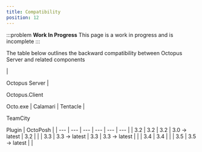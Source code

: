 ```yaml
---
title: Compatibility
position: 12
---
```



:::problem
**Work In Progress**
This page is a work in progress and is incomplete
:::





The table below outlines the backward compatibility between Octopus Server and related components

| 

Octopus Server
 | 

Octopus.Client


Octo.exe
 | Calamari | Tentacle | 

TeamCity


Plugin
 | OctoPosh |
| --- | --- | --- | --- | --- | --- |
| 3.2 | 3.2 | 3.2 | 3.0 -> latest | 3.2 |  |
| 3.3 | 3.3 -> latest | 3.3 | 3.3 -> latest |  |
| 3.4 | 3.4 |  |
| 3.5 | 3.5 -> latest |  |
